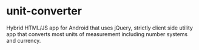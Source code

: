 # unit-converter
Hybrid HTML/JS app for Android that uses jQuery, strictly client side utility app that converts most units of measurement including number systems and currency.
